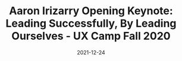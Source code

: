 ---
title: 'Aaron Irizarry Opening Keynote: Leading Successfully, By Leading Ourselves - UX Camp Fall 2020'
link: https://vimeo.com/474873440
description: "Aaron Irizarry, aka “Ron,” is the Head of Credit Solutions Design in Capital One’s Commercial Bank. Aaron is also the co-author of Discussing Design: Improving Communication and Collaboration through Critique. More importantly, Aaron loves connecting with people through food, is a lover of heavy metal, and a lifelong Dodgers fan."
content-type: video
tags: [film, product development]
date: 2021-12-24
---